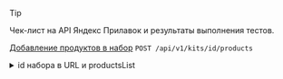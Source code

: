 > [!TIP]
> Чек-лист на API Яндекс Прилавок и результаты выполнения тестов.

[Добавление продуктов в набор](https://www.postman.com/forweb/workspace/lavka/collection/34470293-43a0352a-462a-446f-ad79-50a57974f293?action=share&creator=34470293&active-environment=34470293-0f725035-fc11-4334-81d0-6ce0972fbef5) `POST /api/v1/kits/id/products`

<details><summary>id набора в URL и productsList</summary><br>

| № | Описание проверки                                      | Ожидаемый результат                                  | Статус | Ссылки на баг-репорты |
|:-:|--------------------------------------------------------|-------------------------------------|:------:|:--------------------:|
| 1 | [Добавить продукты в существующий набор](https://www.postman.com/forweb/workspace/lavka/request/34470293-fe784084-0c06-414a-b4be-b25ca66d6696?action=share&creator=34470293&ctx=documentation&active-environment=34470293-0f725035-fc11-4334-81d0-6ce0972fbef5)             | Код и статус ответа 200 ОК          | PASSED |                      |
|   |                                                        | Ошибок в структуре ответа нет       | PASSED |                      |
|   |                                                        | Продукты в набор добавлены          | PASSED |                      |
|   |                                                        | Появилась запись в БД               | PASSED |                      |
| 2 | [Добавить продукты в несуществующий набор](https://www.postman.com/forweb/workspace/lavka/request/34470293-44a855d7-4b88-48a2-9cf5-b409f533ea35?action=share&creator=34470293&ctx=documentation&active-environment=34470293-0f725035-fc11-4334-81d0-6ce0972fbef5)               | Код и статус ответа 404 Not found   | PASSED |                      |
| 3 | Передать productsList без массива в существующий набор | Код и статус ответа 400 Bad Request | FAILED | [BUG-8](https://heorhii-ap.youtrack.cloud/issue/BUG-8)           |
| 4 | Отправить запрос с пустым JSON-ом                      | Код и статус ответа 400 Bad Request | FAILED | [BUG-9](https://heorhii-ap.youtrack.cloud/issue/BUG-9)           |

---
